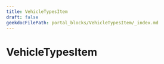 ```yaml
---
title: VehicleTypesItem
draft: false
geekdocFilePath: portal_blocks/VehicleTypesItem/_index.md
---
```

# VehicleTypesItem